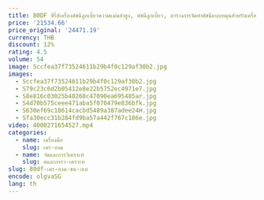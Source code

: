 ```yaml
---
title: 80DF ซีรี่ส์เครื่องดัชนีลูกเบี้ยวความแม่นยําสูง, ดัชนีลูกเบี้ยว, ตารางการจัดทําดัชนีแบบหมุนสําหรับเครื่องเชื่อมอัตโนมัติ
price: '21534.66'
price_original: '24471.19'
currency: THB
discount: 12%
rating: 4.5
volume: 54
image: Sccfea37f73524611b29b4f0c129af30b2.jpg
images:
  - Sccfea37f73524611b29b4f0c129af30b2.jpg
  - S79c23c6d2b05412e8e22b5752ec4971e7.jpg
  - S8e816c03025b48268c47090ea695485ar.jpg
  - S4d70b575ceee471aba5f070479e836bfk.jpg
  - S630ef69c18614cacbd5489a387adee24H.jpg
  - Sfa30ecc31b284fd9ba57a442f767c186e.jpg
video: 4000271654527.mp4
categories:
  - name: เครื่องมือ
    slug: เคร-องม
  - name: วัดและการวิเคราะห์
    slug: ดและการว-เคราะห
slug: 80df-เคร-องด-ชน-กเบ
encode: olgvaSG
lang: th
---
```

  